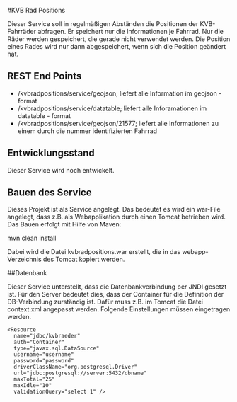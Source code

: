 #KVB Rad Positions

Dieser Service soll in regelmäßigen Abständen die Positionen der KVB-Fahrräder abfragen. Er speichert nur die Informationen je Fahrrad. Nur die Räder werden gespeichert, die gerade nicht verwendet werden. Die Position eines Rades wird nur dann abgespeichert, wenn sich die Position geändert hat.

## REST End Points

- /kvbradpositions/service/geojson; liefert alle Information im geojson - format
- /kvbradpositions/service/datatable; liefert alle Inforamationen im datatable - format
- /kvbradpositions/service/geojson/21577; liefert alle Informationen zu einem durch die nummer identifizierten Fahrrad

## Entwicklungsstand

Dieser Service wird noch entwickelt.

## Bauen des Service

Dieses Projekt ist als Service angelegt. Das bedeutet es wird ein war-File angelegt, dass z.B. als Webapplikation durch einen Tomcat betrieben wird. Das Bauen erfolgt mit Hilfe von Maven:

mvn clean install

Dabei wird die Datei kvbradpositions.war erstellt, die in das webapp-Verzeichnis des Tomcat kopiert werden.

##Datenbank

Dieser Service unterstellt, dass die Datenbankverbindung per JNDI gesetzt ist. Für den Server bedeutet dies, dass der Container für die Definition der DB-Verbindung zurständig ist. Dafür muss z.B. im Tomcat die Datei context.xml angepasst werden. Folgende Einstellungen müssen eingetragen werden.

    <Resource 
      name="jdbc/kvbraeder" 
      auth="Container" 
      type="javax.sql.DataSource"
      username="username"
      password="password"
      driverClassName="org.postgresql.Driver"
      url="jdbc:postgresql://server:5432/dbname" 
      maxTotal="25" 
      maxIdle="10"
      validationQuery="select 1" />
